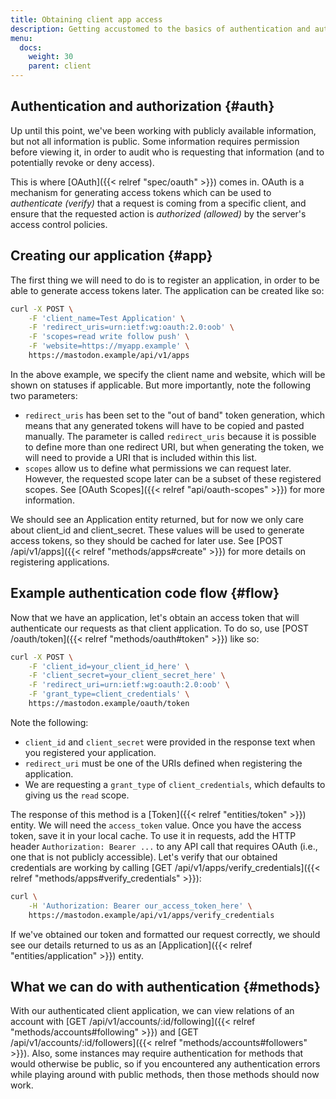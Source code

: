 ```yaml
---
title: Obtaining client app access
description: Getting accustomed to the basics of authentication and authorization.
menu:
  docs:
    weight: 30
    parent: client
---
```


## Authentication and authorization {#auth}

Up until this point, we've been working with publicly available information, but not all information is public. Some information requires permission before viewing it, in order to audit who is requesting that information \(and to potentially revoke or deny access\).

This is where [OAuth]({{< relref "spec/oauth" >}}) comes in. OAuth is a mechanism for generating access tokens which can be used to _authenticate \(verify\)_ that a request is coming from a specific client, and ensure that the requested action is _authorized \(allowed\)_ by the server's access control policies.

## Creating our application {#app}

The first thing we will need to do is to register an application, in order to be able to generate access tokens later. The application can be created like so:

```bash
curl -X POST \
	-F 'client_name=Test Application' \
	-F 'redirect_uris=urn:ietf:wg:oauth:2.0:oob' \
	-F 'scopes=read write follow push' \
	-F 'website=https://myapp.example' \
	https://mastodon.example/api/v1/apps
```

In the above example, we specify the client name and website, which will be shown on statuses if applicable. But more importantly, note the following two parameters:

* `redirect_uris` has been set to the "out of band" token generation, which means that any generated tokens will have to be copied and pasted manually. The parameter is called `redirect_uris` because it is possible to define more than one redirect URI, but when generating the token, we will need to provide a URI that is included within this list.
* `scopes` allow us to define what permissions we can request later. However, the requested scope later can be a subset of these registered scopes. See [OAuth Scopes]({{< relref "api/oauth-scopes" >}}) for more information.

We should see an Application entity returned, but for now we only care about client\_id and client\_secret. These values will be used to generate access tokens, so they should be cached for later use. See [POST /api/v1/apps]({{< relref "methods/apps#create" >}}) for more details on registering applications.

## Example authentication code flow {#flow}

Now that we have an application, let's obtain an access token that will authenticate our requests as that client application. To do so, use [POST /oauth/token]({{< relref "methods/oauth#token" >}}) like so:

```bash
curl -X POST \
	-F 'client_id=your_client_id_here' \
	-F 'client_secret=your_client_secret_here' \
	-F 'redirect_uri=urn:ietf:wg:oauth:2.0:oob' \
	-F 'grant_type=client_credentials' \
	https://mastodon.example/oauth/token
```

Note the following:

* `client_id` and `client_secret` were provided in the response text when you registered your application.
* `redirect_uri` must be one of the URIs defined when registering the application.
* We are requesting a `grant_type` of `client_credentials`, which defaults to giving us the `read` scope.

The response of this method is a [Token]({{< relref "entities/token" >}}) entity. We will need the `access_token` value. Once you have the access token, save it in your local cache. To use it in requests, add the HTTP header `Authorization: Bearer ...` to any API call that requires OAuth \(i.e., one that is not publicly accessible\). Let's verify that our obtained credentials are working by calling [GET /api/v1/apps/verify\_credentials]({{< relref "methods/apps#verify_credentials" >}}):

```bash
curl \
	-H 'Authorization: Bearer our_access_token_here' \
	https://mastodon.example/api/v1/apps/verify_credentials
```

If we've obtained our token and formatted our request correctly, we should see our details returned to us as an [Application]({{< relref "entities/application" >}}) entity.

## What we can do with authentication {#methods}

With our authenticated client application, we can view relations of an account with [GET /api/v1/accounts/:id/following]({{< relref "methods/accounts#following" >}}) and [GET /api/v1/accounts/:id/followers]({{< relref "methods/accounts#followers" >}}). Also, some instances may require authentication for methods that would otherwise be public, so if you encountered any authentication errors while playing around with public methods, then those methods should now work.

